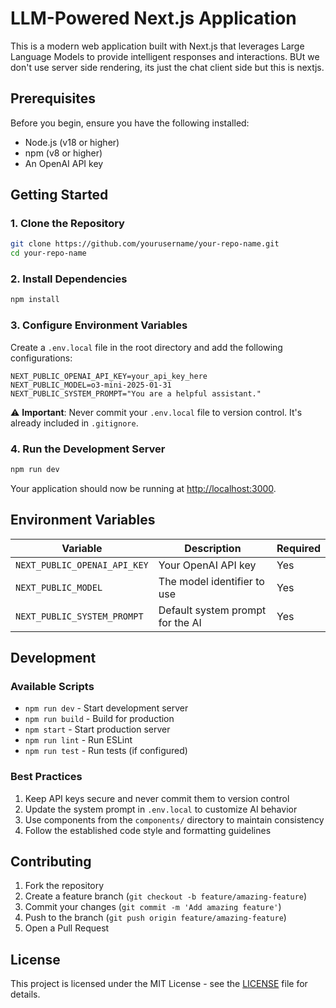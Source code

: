 # LLM-Powered Next.js Application

This is a modern web application built with Next.js that leverages Large Language Models to provide intelligent responses and interactions.  BUt we don't use server side rendering, its just the chat client side but this is nextjs.

## Prerequisites

Before you begin, ensure you have the following installed:
- Node.js (v18 or higher)
- npm (v8 or higher)
- An OpenAI API key

## Getting Started

### 1. Clone the Repository

```bash
git clone https://github.com/yourusername/your-repo-name.git
cd your-repo-name
```

### 2. Install Dependencies

```bash
npm install
```

### 3. Configure Environment Variables

Create a `.env.local` file in the root directory and add the following configurations:

```env
NEXT_PUBLIC_OPENAI_API_KEY=your_api_key_here
NEXT_PUBLIC_MODEL=o3-mini-2025-01-31
NEXT_PUBLIC_SYSTEM_PROMPT="You are a helpful assistant."
```

⚠️ **Important**: Never commit your `.env.local` file to version control. It's already included in `.gitignore`.

### 4. Run the Development Server

```bash
npm run dev
```

Your application should now be running at [http://localhost:3000](http://localhost:3000).


## Environment Variables

| Variable | Description | Required |
|----------|-------------|----------|
| `NEXT_PUBLIC_OPENAI_API_KEY` | Your OpenAI API key | Yes |
| `NEXT_PUBLIC_MODEL` | The model identifier to use | Yes |
| `NEXT_PUBLIC_SYSTEM_PROMPT` | Default system prompt for the AI | Yes |

## Development

### Available Scripts

- `npm run dev` - Start development server
- `npm run build` - Build for production
- `npm start` - Start production server
- `npm run lint` - Run ESLint
- `npm run test` - Run tests (if configured)

### Best Practices

1. Keep API keys secure and never commit them to version control
2. Update the system prompt in `.env.local` to customize AI behavior
3. Use components from the `components/` directory to maintain consistency
4. Follow the established code style and formatting guidelines

## Contributing

1. Fork the repository
2. Create a feature branch (`git checkout -b feature/amazing-feature`)
3. Commit your changes (`git commit -m 'Add amazing feature'`)
4. Push to the branch (`git push origin feature/amazing-feature`)
5. Open a Pull Request

## License

This project is licensed under the MIT License - see the [LICENSE](LICENSE) file for details.

